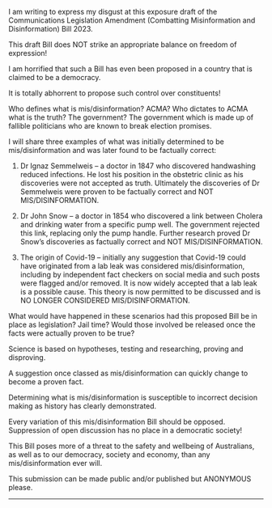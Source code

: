 I am writing to express my disgust at this exposure draft of the Communications Legislation
Amendment (Combatting Misinformation and Disinformation) Bill 2023.

This draft Bill does NOT strike an appropriate balance on freedom of expression!

I am horrified that such a Bill has even been proposed in a country that is claimed to be a
democracy.

It is totally abhorrent to propose such control over constituents!

Who defines what is mis/disinformation? ACMA? Who dictates to ACMA what is the truth? The
government? The government which is made up of fallible politicians who are known to break
election promises.

I will share three examples of what was initially determined to be mis/disinformation and was later
found to be factually correct:

1. Dr Ignaz Semmelweis – a doctor in 1847 who discovered handwashing reduced infections.
He lost his position in the obstetric clinic as his discoveries were not accepted as truth.
Ultimately the discoveries of Dr Semmelweis were proven to be factually correct and NOT
MIS/DISINFORMATION.

2. Dr John Snow – a doctor in 1854 who discovered a link between Cholera and drinking
water from a specific pump well. The government rejected this link, replacing only the pump
handle. Further research proved Dr Snow’s discoveries as factually correct and NOT
MIS/DISINFORMATION.

3. The origin of Covid-19 – initially any suggestion that Covid-19 could have originated from a
lab leak was considered mis/disinformation, including by independent fact checkers on
social media and such posts were flagged and/or removed. It is now widely accepted that a
lab leak is a possible cause. This theory is now permitted to be discussed and is NO LONGER
CONSIDERED MIS/DISINFORMATION.

What would have happened in these scenarios had this proposed Bill be in place as legislation? Jail
time? Would those involved be released once the facts were actually proven to be true?

Science is based on hypotheses, testing and researching, proving and disproving.

A suggestion once classed as mis/disinformation can quickly change to become a proven fact.

Determining what is mis/disinformation is susceptible to incorrect decision making as history has
clearly demonstrated.

Every variation of this mis/disinformation Bill should be opposed. Suppression of open discussion
has no place in a democratic society!

This Bill poses more of a threat to the safety and wellbeing of Australians, as well as to our
democracy, society and economy, than any mis/disinformation ever will.

This submission can be made public and/or published but ANONYMOUS please.


-----

